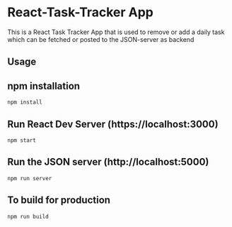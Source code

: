 # React-Task-Tracker App
This is a React Task Tracker App that is used to remove or add a daily task which can be fetched or posted to the JSON-server as backend

## Usage
## npm installation
```
npm install
```
## Run React Dev Server (https://localhost:3000)
```
npm start
```

## Run the JSON server (http://localhost:5000)
```
npm run server
```
## To build for production
```
npm run build
```
